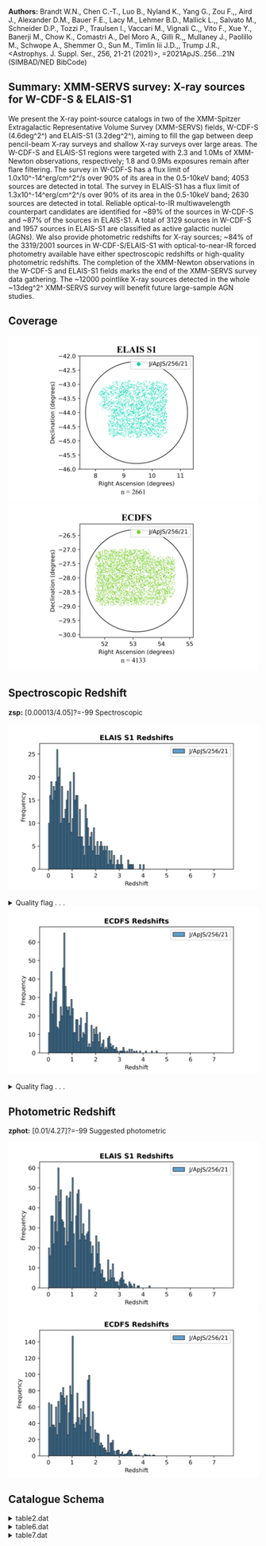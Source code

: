**Authors:** Brandt W.N., Chen C.-T., Luo B., Nyland K., Yang G., Zou F.,, Aird J., Alexander D.M., Bauer F.E., Lacy M., Lehmer B.D., Mallick L.,, Salvato M., Schneider D.P., Tozzi P., Traulsen I., Vaccari M., Vignali C.,, Vito F., Xue Y., Banerji M., Chow K., Comastri A., Del Moro A., Gilli R.,, Mullaney J., Paolillo M., Schwope A., Shemmer O., Sun M., Timlin Iii J.D.,, Trump J.R., <Astrophys. J. Suppl. Ser., 256, 21-21 (2021)>, =2021ApJS..256...21N (SIMBAD/NED BibCode)

## Summary: XMM-SERVS survey: X-ray sources for W-CDF-S & ELAIS-S1 

We present the X-ray point-source catalogs in two of the XMM-Spitzer Extragalactic Representative Volume Survey (XMM-SERVS) fields, W-CDF-S (4.6deg^2^) and ELAIS-S1 (3.2deg^2^), aiming to fill the gap between deep pencil-beam X-ray surveys and shallow X-ray surveys over large areas. The W-CDF-S and ELAIS-S1 regions were targeted with 2.3 and 1.0Ms of XMM-Newton observations, respectively; 1.8 and 0.9Ms exposures remain after flare filtering. The survey in W-CDF-S has a flux limit of 1.0x10^-14^erg/cm^2^/s over 90% of its area in the 0.5-10keV band; 4053 sources are detected in total. The survey in ELAIS-S1 has a flux limit of 1.3x10^-14^erg/cm^2^/s over 90% of its area in the 0.5-10keV band; 2630 sources are detected in total. Reliable optical-to-IR multiwavelength counterpart candidates are identified for ~89% of the sources in W-CDF-S and ~87% of the sources in ELAIS-S1. A total of 3129 sources in W-CDF-S and 1957 sources in ELAIS-S1 are classified as active galactic nuclei (AGNs). We also provide photometric redshifts for X-ray sources; ~84% of the 3319/2001 sources in W-CDF-S/ELAIS-S1 with optical-to-near-IR forced photometry available have either spectroscopic redshifts or high-quality photometric redshifts. The completion of the XMM-Newton observations in the W-CDF-S and ELAIS-S1 fields marks the end of the XMM-SERVS survey data gathering. The ~12000 pointlike X-ray sources detected in the whole ~13deg^2^ XMM-SERVS survey will benefit future large-sample AGN studies.
## Coverage
![image](https://raw.githubusercontent.com/joshgithubbin/Sherlock-DDF/refs/heads/main/Catalogue%20Plotting/Catalogues/J-ApJS-256-21/Subcatalogues/ELAIS%20S1/Plots/fieldcover.png)
![image](https://raw.githubusercontent.com/joshgithubbin/Sherlock-DDF/refs/heads/main/Catalogue%20Plotting/Catalogues/J-ApJS-256-21/Subcatalogues/ECDFS/Plots/fieldcover.png)
## Spectroscopic Redshift 
 
**zsp:** [0.00013/4.05]?=-99 Spectroscopic 
 

![image](https://raw.githubusercontent.com/joshgithubbin/Sherlock-DDF/refs/heads/main/Catalogue%20Plotting/Catalogues/J-ApJS-256-21/Subcatalogues/ELAIS%20S1/Plots/zspec.png)
<details>
<summary>Quality flag . . .</summary>

![image](https://raw.githubusercontent.com/joshgithubbin/Sherlock-DDF/refs/heads/main/Catalogue%20Plotting/Catalogues/J-ApJS-256-21/Subcatalogues/ELAIS%20S1/Plots/q_zspec.png)</details>
![image](https://raw.githubusercontent.com/joshgithubbin/Sherlock-DDF/refs/heads/main/Catalogue%20Plotting/Catalogues/J-ApJS-256-21/Subcatalogues/ECDFS/Plots/zspec.png)
<details>
<summary>Quality flag . . .</summary>

![image](https://raw.githubusercontent.com/joshgithubbin/Sherlock-DDF/refs/heads/main/Catalogue%20Plotting/Catalogues/J-ApJS-256-21/Subcatalogues/ECDFS/Plots/q_zspec.png)</details>
## Photometric Redshift 
 
**zphot:** [0.01/4.27]?=-99 Suggested photometric 
 

![image](https://raw.githubusercontent.com/joshgithubbin/Sherlock-DDF/refs/heads/main/Catalogue%20Plotting/Catalogues/J-ApJS-256-21/Subcatalogues/ELAIS%20S1/Plots/zphot.png)
![image](https://raw.githubusercontent.com/joshgithubbin/Sherlock-DDF/refs/heads/main/Catalogue%20Plotting/Catalogues/J-ApJS-256-21/Subcatalogues/ECDFS/Plots/zphot.png)
## Catalogue Schema

<details>
<summary>table2.dat</summary>

| Bytes   | Format       | Units   | Label   | Explanations                                       |
|:--------|:-------------|:--------|:--------|:---------------------------------------------------|
| 1- 8    | A8           | ---     | Field   | Target field ("ELAIS-S1"=31 occurrences or         |
| 80      | occurrences) | 10-     | 13      | I4    ---     Nrev    XMM-Newton revolution number |
| 15- 24  | I10          | ---     | ObsID   | XMM-Newton observation ID                          |
| 26- 44  | A19          | ---     | Date    | Observation starting date/time (UT), ISO8601       |
| 46- 54  | F9.6         | deg     | RAdeg   | [8.7/54.2] Right ascension, pointing               |
| 56- 65  | F10.6        | deg     | DEdeg   | [-45/-27] Declination, pointing center (J2000)     |
| 67- 70  | F4.1         | ks      | PN      | [0.0/41.6] Cleaned exposure time for PN (1)        |
| 72- 75  | F4.1         | ks      | MOS1    | [0.0/43.5] Cleaned exposure time for MOS1 (1)      |
| 77- 80  | F4.1         | ks      | MOS2    | [0.0/43.5] Cleaned exposure time for MOS2 (1)      |
| 82- 85  | F4.1         | ks      | Exp     | [7.0/44.9] Total EPIC exposure time                |

**Note**: Cleaned exposure time included in the "good time intervals"; GTIs.

</details>

<details>
<summary>table6.dat</summary>

| Bytes      | Format       | Units        | Label           | Explanations                                                                 |
|:-----------|:-------------|:-------------|:----------------|:-----------------------------------------------------------------------------|
| 1- 5       | A5           | ---          | Field           | [WCDFS] W-CDF-S field ("WCDFS")                                              |
| 6- 9       | I04          | ---          | WCDFS           | [0/4052] The source ID of each X-ray                                         |
| 11- 19     | F9.6         | deg          | RAdeg           | [51.6/54.5] Right ascension (J2000.0)                                        |
| 21- 30     | F10.6        | deg          | DEdeg           | [-29/-26] Declination (J2000.0)                                              |
| 32- 39     | F8.6         | arcsec       | eXPos           | [0.07/4.4] X-ray positional                                                  |
| 41- 48     | F8.6         | arcsec       | R68             | [0.1/6.7] The 68% positional-                                                |
| 50- 58     | F9.6         | arcsec       | R99             | [0.2/15.1] The 99.73%                                                        |
| 60- 67     | F8.6         | arcsec       | eEMPos          | [0.04/8] Positional uncertainty                                              |
| 69- 78     | F10.6        | deg          | RASBdeg         | [51.6/54.5]?=-99 Right ascension (J2000)                                     |
| 80- 89     | F10.6        | deg          | DESBdeg         | [-29/-26]?=-99 Declination (J2000.0) as                                      |
| 91- 100    | F10.6        | deg          | RAHBdeg         | [51.6/54.5]?=-99 Right ascension (J2000)                                     |
| 102- 111   | F10.6        | deg          | DEHBdeg         | [-29/-26]?=-99 Declination (J2000.0) as                                      |
| 113- 122   | F10.6        | deg          | RAFBdeg         | [51.6/54.5]?=-99 Right ascension (J2000)                                     |
| 124- 133   | F10.6        | deg          | DEFBdeg         | [-29/-26]?=-99 Declination (J2000.0) as                                      |
| 135- 148   | F14.6        | ---          | detSB           | [3.5/109715]?=-99 The emldetect                                              |
| 150- 162   | F13.6        | ---          | detHB           | [9.5/11681]?=-99 The emldetect                                               |
| 164- 177   | F14.6        | ---          | detFB           | [3.5/121389]?=-99 The emldetect                                              |
| 179- 188   | F10.3        | s            | ExpSB           | [2261/217999] Total (PN+MOS1+MOS2)                                           |
| 190- 199   | F10.3        | s            | ExpHB           | [1507/179250] Total (PN+MOS1+MOS2)                                           |
| 201- 210   | F10.3        | s            | ExpFB           | [1721/223271] Total (PN+MOS1+MOS2)                                           |
| 212- 220   | F9.3         | s            | PNExpSB         | [1617/55520]?=0 PN exposure time in the                                      |
| 222- 230   | F9.3         | s            | M1ExpSB         | [60/84807]?=0 MOS1 exposure time in the                                      |
| 232- 240   | F9.3         | s            | M2ExpSB         | [1472/86841]?=0 MOS2 exposure time in the                                    |
| 242- 250   | F9.3         | s            | PNExpHB         | [1056/52663]?=0 PN exposure time in the                                      |
| 252- 260   | F9.3         | s            | M1ExpHB         | [13/68738]?=0 MOS1 exposure time in the                                      |
| 262- 270   | F9.3         | s            | M2ExpHB         | [2166/77002]?=0 MOS2 exposure time in the                                    |
| 272- 280   | F9.3         | s            | PNExpFB         | [1144/57280]?=0 PN exposure time in the                                      |
| 282- 290   | F9.3         | s            | M1ExpFB         | [1457/85675]?=0 MOS1 exposure time in the                                    |
| 292- 300   | F9.3         | s            | M2ExpFB         | [3092/84105]?=0 MOS2 exposure time in the                                    |
| 302- 310   | F9.6         | ct/pix       | BkgSB           | [0.08/5.5]?=99 Total background-map                                          |
| 312- 320   | F9.6         | ct/pix       | BkgHB           | [0/4.7]?=99 Total background-map                                             |
| 322- 330   | F9.6         | ct/pix       | BkgFB           | [0/8.3]?=99 Total background-map value                                       |
| 332- 339   | F8.6         | ct/pix       | PNBkgSB         | [0/3.8] PN background-map value in the                                       |
| 341- 348   | F8.6         | ct/pix       | M1BkgSB         | [0/1.3] MOS1 background-map value in the                                     |
| 350- 357   | F8.6         | ct/pix       | M2BkgSB         | [0/1.1] MOS2 background-map value in th                                      |
| 359- 366   | F8.6         | ct/pix       | PNBkgHB         | [0/2.4] PN background-map value in the                                       |
| 368- 375   | F8.6         | ct/pix       | M1BkgHB         | [0/1.6] MOS1 background-map value in th                                      |
| 377- 384   | F8.6         | ct/pix       | M2BkgHB         | [0/1.4] MOS2 background-map value in the                                     |
| 386- 393   | F8.6         | ct/pix       | PNBkgFB         | [0/5.5] PN background-map value in the                                       |
| 395- 402   | F8.6         | ct/pix       | M1BkgFB         | [0/2.7] MOS1 background-map value in the                                     |
| 404- 411   | F8.6         | ct/pix       | M2BkgFB         | [0/2.4] MOS2 background-map value in th                                      |
| 413- 424   | F12.6        | ct           | CtsSB           | [6/26510] Total (PN+MOS1+MOS2) net                                           |
| 426- 436   | F11.6        | ct           | CtsHB           | [17/4126] Total (PN+MOS1+MOS2) net                                           |
| 438- 449   | F12.6        | ct           | CtsFB           | [7/30391] Total (PN+MOS1+MOS2) net                                           |
| 451- 462   | F12.6        | ct           | PNCtsSB         | [0/9997]?=-99 PN net counts in the soft                                      |
| 464- 475   | F12.6        | ct           | M1CtsSB         | [0/6585]?=-99 MOS1 net counts in the                                         |
| 477- 488   | F12.6        | ct           | M2CtsSB         | [0/9928]?=-99 MOS2 net counts in the                                         |
| 490- 501   | F12.6        | ct           | PNCtsHB         | [0/2392]?=-99 PN net counts in the hard                                      |
| 503- 514   | F12.6        | ct           | M1CtsHB         | [0/1065]?=-99 MOS1 net counts in the                                         |
| 516- 527   | F12.6        | ct           | M2CtsHB         | [0/1991]?=-99 MOS2 net counts in the                                         |
| 529- 541   | F13.6        | ct           | PNCtsFB         | [0/10824]?=-99 PN net counts in the                                          |
| 543- 554   | F12.6        | ct           | M1CtsFB         | [0/7649]?=-99 MOS1 net counts in the                                         |
| 556- 568   | F13.6        | ct           | M2CtsFB         | [0/11919]?=-99 MOS2 net counts in the                                        |
| 570- 581   | F12.6        | ct           | e_CtsSB         | [3.8/7978]?=-99 Uncertainty on CtsSB                                         |
| 583- 594   | F12.6        | ct           | e_CtsHB         | [5.3/6678]?=-99 Uncertainty on CtsHB                                         |
| 596- 608   | F13.6        | ct           | e_CtsFB         | [5/16029]?=-99 Uncertainty on CtsFB                                          |
| 610- 621   | F12.6        | ct           | e_PNCtsSB       | [0/5543]?=-99 Uncertainty on PNCtsSB                                         |
| 623- 632   | F10.6        | ct           | e_M1CtsSB       | [0/85]?=-99 Uncertainty of M1CtsSB                                           |
| 634- 645   | F12.6        | ct           | e_M2CtsSB       | [0/7978]?=-99 Uncertainty of M2CtsSB                                         |
| 647- 658   | F12.6        | ct           | e_PNCtsHB       | [0/6678]?=-99 Uncertainty on PNCtsHB                                         |
| 660- 671   | F12.6        | ct           | e_M1CtsHB       | [0/2925]?=-99 Uncertainty on M1CtsHB                                         |
| 673- 682   | F10.6        | ct           | e_M2CtsHB       | [0/49]?=-99 Uncertainty of M2CtsHB                                           |
| 684- 696   | F13.6        | ct           | e_PNCtsFB       | [0/16029]?=-99 Uncertainty on PNCtsFB                                        |
| 698- 709   | F12.6        | ct           | e_M1CtsFB       | [0/4963]?=-99 Uncertainty of M1CtsFB                                         |
| 711- 723   | F13.6        | ct           | e_M2CtsFB       | [0/15920]?=-99 Uncertainty of M2CtsFB                                        |
| 725- 734   | F10.8        | ct/s         | CRtSB           | [0.0003/1.16] Total (PN+MOS1+MOS2) net                                       |
| 736- 745   | F10.8        | ct/s         | CRtHB           | [0.0009/0.15] Total (PN+MOS1+MOS2) net                                       |
| 747- 756   | F10.8        | ct/s         | CRtFB           | [0.0003/1.31] Total (PN+MOS1+MOS2) net                                       |
| 758- 766   | E9.4         | ct/s         | PNCRtSB         | [0/0.8]?=99 PN net count rates in the                                        |
| 768- 776   | E9.4         | ct/s         | M1CRtSB         | [0/0.21]?=99 MOS1 net count rates in the                                     |
| 778- 786   | E9.4         | ct/s         | M2CRtSB         | [0/0.24]?=99 MOS2 net count rates in the                                     |
| 788- 798   | F11.8        | ct/s         | PNCRtHB         | [0/0.08]?=99 PN net count rates in the                                       |
| 800- 808   | E9.4         | ct/s         | M1CRtHB         | [0/0.04]?=99 MOS1 net count rates in the                                     |
| 810- 818   | E9.4         | ct/s         | M2CRtHB         | [0/0.05]?=99 MOS2 net count rates in the                                     |
| 820- 826   | E7.2         | ct/s         | PNCRtFB         | [0/0.8]?=99 PN net count rates in the                                        |
| 828- 836   | E9.4         | ct/s         | M1CRtFB         | [0/0.25]?=99 MOS1 net count rates in the                                     |
| 838- 846   | E9.4         | ct/s         | M2CRtFB         | [0/0.3]?=99 MOS2 net count rates in the                                      |
| 848- 858   | F11.8        | ct/s         | e_CRtSB         | [0.0002/0.5]?=99 Uncertainty on CRtSB                                        |
| 860- 870   | F11.8        | ct/s         | e_CRtHB         | [0.0002/0.32]?=99 Uncertainty on CRtHB                                       |
| 872- 882   | F11.8        | ct/s         | e_CRtFB         | [0.0003/0.94]?=99 Uncertainty on CRtFB                                       |
| 884- 894   | F11.8        | ct/s         | e_PNCRtSB       | [0/0.33]?=99 Uncertainty of PNCRtSB                                          |
| 896- 904   | E9.4         | ct/s         | e_M1CRtSB       | [0/0.005]?=99 Uncertainty on M1CRtSB                                         |
| 906- 914   | E9.4         | ct/s         | e_M2CRtSB       | [0/0.5]?=99 Uncertainty on M2CRtSB                                           |
| 916- 926   | F11.8        | ct/s         | e_PNCRtHB       | [0/0.32]?=99 Uncertainty on PNCRtHB                                          |
| 928- 936   | E9.4         | ct/s         | e_M1CRtHB       | [0/0.2]?=99 Uncertainty on M1CRtHB                                           |
| 938- 948   | F11.8        | ct/s         | e_M2CRtHB       | [0/0.0021]?=99 Uncertainty on M2CRtHB                                        |
| 950- 960   | F11.8        | ct/s         | e_PNCRtFB       | [0/0.94]?=99 Uncertainty on PNCRtFB                                          |
| 962- 972   | F11.8        | ct/s         | e_M1CRtFB       | [0/0.2]?=99 Uncertainty on M1CRtFB                                           |
| 974- 984   | F11.8        | ct/s         | e_M2CRtFB       | [0/0.7]?=99 Uncertainty on M2CRtFB                                           |
| 986- 991   | F6.3         | ---          | BR              | [0.019/33.5] Total hard-to-soft band                                         |
| 993- 998   | F6.3         | ---          | e_BR            | [0.003/39]?=99 Uncertainty on BR (BR_ERR)                                    |
| 1000- 1005 | F6.3         | ---          | PNBR            | [0.014/6]?=99 PN hard-to-soft band ratio                                     |
| 1007- 1012 | F6.3         | ---          | e_PNBR          | [0.004/30]?=99 Uncertainty on PNBR                                           |
| 1014- 1019 | F6.3         | ---          | M1BR            | [0.009/23]?=99 MOS1 hard-to-soft band                                        |
| 1021- 1027 | F7.3         | ---          | e_M1BR          | [0.006/169]?=99 Uncertainty on M1BR                                          |
| 1029- 1034 | F6.3         | ---          | M2BR            | [0.03/9]?=99 MOS2 hard-to-soft band ratio                                    |
| 1036- 1041 | F6.3         | ---          | e_M2BR          | [0.006/6]?=99 Uncertainty on M2BR                                            |
| 1043- 1048 | F6.3         | ---          | HR              | [-0.97/0.95] Hardness ratio                                                  |
| 1050- 1056 | F7.3         | ---          | e_HR            | [-2/14.1]?=-99 Uncertainty on HR (HR_ERR)                                    |
| 1058- 1061 | F4.1         | ---          | Gamma           | [-1/2.9] The effective power-law                                             |
| 1063- 1073 | F11.8        | fW/m2        | F0.5-2keV       | [0.0004/0.81]?=99 Apparent flux in                                           |
| 1075- 1085 | F11.8        | fW/m2        | e_F0.5-2keV     | [0.0001/0.011]?=99 Uncertainty on                                            |
| 1087- 1097 | F11.8        | fW/m2        | F2-10keV        | [0.004/1.1]?=99 Apparent flux in                                             |
| 1099- 1109 | F11.8        | fW/m2        | e_F2-10keV      | [0.001/0.08]?=99 Uncertainty on F2-10keV                                     |
| 1111- 1121 | F11.8        | fW/m2        | F0.5-10keV      | [0.001/1.7]?=99 Apparent flux in                                             |
| 1123- 1133 | F11.8        | fW/m2        | e_F0.5-10keV    | [0.0005/0.07]?=99 Uncertainty on                                             |
| 1135- 1140 | F6.2         | [10-7W]      | LX              | [35.27/45.55]? Log rest-frame apparent                                       |
| 1142- 1144 | I3           | ---          | CCat            | [1/3]?=-99 The catalog origin of the                                         |
| 1146- 1167 | A22          | ---          | CID             | Source ID in the matched Chandra                                             |
| 1169- 1178 | F10.6        | deg          | RACdeg          | [52.2/54.4]?=-99 Right ascension (J2000)                                     |
| 1180- 1189 | F10.6        | deg          | DECdeg          | [-28.2/-27]?=-99 Declination (J2000) of                                      |
| 1191- 1200 | F10.6        | ---          | Pany            | [0.1/1]?=-99 The posterior probability of                                    |
| 1202- 1211 | F10.6        | ---          | Pi              | [0.2/1]?=-99 The relative probability of                                     |
| 1          | counterpart  | to           | be              | the correct match                                                            |
| 1213       | I1           | ---          | F2              | [0/1] Warning flag for sources where a                                       |
| 1215- 1224 | F10.6        | deg          | RAIRdeg         | [51.6/54.5]?=-99 Right ascension (J2000)                                     |
| 1226- 1235 | F10.6        | deg          | DEIRdeg         | [-29/-26]?=-99 Declination (J2000.0) of                                      |
| 1237- 1246 | F10.6        | deg          | RAVdeg          | [51.6/54.5]?=-99 Right ascension (J2000)                                     |
| 1248- 1257 | F10.6        | deg          | DEVdeg          | [-29/-26]?=-99 Declination (J2000.0) of                                      |
| 1259- 1268 | F10.6        | deg          | RAHdeg          | [51.7/54.5]?=-99 Right ascension (J2000)                                     |
| 1270- 1279 | F10.6        | deg          | DEHdeg          | [-29/-26]?=-99 Declination (J2000.0) of                                      |
| 1281- 1290 | F10.6        | deg          | RADdeg          | [51.6/54.5]?=-99 Right ascension (J2000)                                     |
| 1292- 1301 | F10.6        | deg          | DEDdeg          | [-29/-27]?=-99 Declination (J2000.0) of                                      |
| 1303- 1313 | F11.6        | arcsec       | SepIRAC         | [0.02/9.8]?=-99 Separation of the X-ray                                      |
| 1315- 1325 | F11.6        | arcsec       | SepVIDEO        | [0.01/9.9]?=-99 Separation of the X-ray                                      |
| 1327- 1336 | F10.6        | arcsec       | SepHSC          | [0.01/9.8]?=-99 Separation of the X-ray                                      |
| 1338- 1347 | F10.6        | arcsec       | SepDES          | [0.1/9.6]?=-99 Separation of the X-ray                                       |
| 1349- 1357 | F9.6         | mag          | 3.6magAp        | [12.68/23]?=99 1.9 arcsec aperture                                           |
| 6          | micron       | band         | reported        | in the DeepDrill catalog                                                     |
| 1359- 1367 | F9.6         | mag          | e_3.6magAp      | [0.03/0.3]?=99 The uncertainty on                                            |
| 1369- 1377 | F9.6         | mag          | 4.5magAp        | [12.9/22.8]?=99 1.9 arcsec aperture                                          |
| 5          | micron       | band         | reported        | in the DeepDrill catalog                                                     |
| 1379- 1387 | F9.6         | mag          | e_4.5magAp      | [0.03/0.3]?=99 The uncertainty on                                            |
| 1389- 1397 | F9.6         | mag          | Zapc3           | [12.34/27.5]?=99 VIDEO 2" aperture                                           |
| 1399- 1405 | E7.2         | mag          | e_Zapc3         | [4e-6/1.8]?=99 Uncertainty on Zapc3                                          |
| 1407- 1415 | F9.6         | mag          | Yapc3           | [11.5/26.3]?=99 VIDEO 2 arcsec aperture                                      |
| 1417- 1423 | E7.2         | mag          | e_Yapc3         | [3e-6/1.2]?=99 Uncertainty on Yapc3                                          |
| 1425- 1433 | F9.6         | mag          | Japc3           | [12.19/26.1]?=99 VIDEO 2 arcsec aperture                                     |
| 1435- 1441 | E7.2         | mag          | e_Japc3         | [5e-6/0.5]?=99 Uncertainty on Japc3                                          |
| 1443- 1451 | F9.6         | mag          | Hapc3           | [12.22/27.3]?=99 VIDEO 2 arcsec aperture                                     |
| 1453- 1459 | E7.2         | mag          | e_Hapc3         | [5e-6/2.2]?=99 Uncertainty on Hapc3                                          |
| 1461- 1469 | F9.6         | mag          | Ksapc3          | [12.24/24]?=99 VIDEO 2 arcsec aperture                                       |
| 1471- 1477 | E7.2         | mag          | e_Ksapc3        | [6e-6/0.3]?=99 Uncertainty on Ksapc3                                         |
| 1479- 1487 | F9.6         | mag          | gmag            | [16.65/29.2]?=99 HSC CModel photometry in                                    |
| 1489- 1497 | F9.6         | mag          | e_gmag          | [0.0001/2.9]?=99 Uncertainty on gmag                                         |
| 1499- 1507 | F9.6         | mag          | rmag            | [16.42/29]?=99 HSC CModel photometry in                                      |
| 1509- 1517 | F9.6         | mag          | e_rmag          | [0.0002/7.2]?=99 Uncertainty on rmag                                         |
| 1519- 1527 | F9.6         | mag          | imag            | [15.54/26.9]?=99 HSC CModel photometry in                                    |
| 1529- 1537 | F9.6         | mag          | e_imag          | [0.0001/0.5]?=99 Uncertainty of HSC                                          |
| 1539- 1547 | F9.6         | mag          | zmag            | [15.37/26.8]?=99 HSC CModel photometry in                                    |
| 1549- 1557 | F9.6         | mag          | e_zmag          | [0.0001/1.7]?=99 Uncertainty on zmag                                         |
| 1559- 1567 | F9.6         | mag          | gmagDES         | [12/27.9]?=99 DES Kron photometry in the                                     |
| 1569- 1575 | E7.2         | mag          | e_gmagDES       | [6.5e-5/1.8]?=99 Uncertainty on gmagDES                                      |
| 1577- 1585 | F9.6         | mag          | rmagDES         | [11.99/26.9]?=99 DES Kron photometry in                                      |
| 1587- 1593 | E7.2         | mag          | e_rmagDES       | [5.9e-5/1.3]?=99 Uncertainty on rmagDES                                      |
| 1595- 1603 | F9.6         | mag          | imagDES         | [11.95/25.8]?=99 DES Kron photometry in                                      |
| 1605- 1611 | E7.2         | mag          | e_imagDES       | [9.3e-5/1]?=99 Uncertainty on imagDES                                        |
| 1613- 1621 | F9.6         | mag          | zmagDES         | [11.45/25.9]?=99 DES Kron photometry in                                      |
| 1623- 1631 | F9.6         | mag          | e_zmagDES       | [0.0001/1.2]?=99 Uncertainty on zmagDES                                      |
| 1633- 1641 | F9.6         | mag          | YmagDES         | [10.15/25]?=99 DES Kron photometry in                                        |
| 1643- 1651 | F9.6         | mag          | e_YmagDES       | [0.0001/5.7]?=99 Uncertainty on YmagDES                                      |
| 1653- 1658 | I6           | ---          | Tractor         | [10/804323]?=-99 The object ID of the                                        |
| 1660- 1669 | F10.6        | mag          | 3.6mag          | [11.6/25.4]?=-99 Forced photometry in                                        |
| 6          | micron       | band         | (IRAC_1_FP_MAG) | 1671- 1680 F10.6  mag     e_3.6mag     [0.09/0.8]?=-99 Uncertainty on 3.6mag |
| 1682- 1691 | F10.6        | mag          | 4.5mag          | [11.6/25.3]?=-99 Forced photometry in                                        |
| 5          | micron       | band         | (IRAC_2_FP_MAG) | 1693- 1702 F10.6  mag     e_4.5mag     [0.09/1.2]?=-99 Uncertainty on 4.5mag |
| 1704- 1713 | F10.6        | mag          | Zpmag           | [10.5/28.5]?=-99 Forced photometry in                                        |
| 1715- 1724 | F10.6        | mag          | e_Zpmag         | [0.09/7.3]?=-99 Uncertainty on Zpmag                                         |
| 1726- 1735 | F10.6        | mag          | Ypmag           | [10/26]?=-99 Forced photometry in VIDEO                                      |
| 1737- 1746 | F10.6        | mag          | e_Ypmag         | [0.09/0.8]?=-99 Uncertainty on Ypmag                                         |
| 1748- 1757 | F10.6        | mag          | Jpmag           | [10.7/28.5]?=-99 Forced photometry in                                        |
| 1759- 1768 | F10.6        | mag          | e_Jpmag         | [0.09/3.6]?=-99 Uncertainty on Jpmag                                         |
| 1770- 1779 | F10.6        | mag          | Hpmag           | [10.9/25]?=-99 Forced photometry in VIDEO                                    |
| 1781- 1790 | F10.6        | mag          | e_Hpmag         | [0.09/0.5]?=-99 Uncertainty on Hpmag                                         |
| 1792- 1801 | F10.6        | mag          | Kspmag          | [10.8/27.8]?=-99 Forced photometry in                                        |
| 1803- 1812 | F10.6        | mag          | e_Kspmag        | [0.09/2.8]?=-99 Uncertainty on Kspmag                                        |
| 1814- 1823 | F10.6        | mag          | gmagFP          | [15.2/30.2]?=-99 Forced photometry in HSC                                    |
| 1825- 1834 | F10.6        | mag          | e_gmagFP        | [0.09/19.4]?=-99 Uncertainty on gmagFP                                       |
| 1836- 1845 | F10.6        | mag          | rmagFP          | [14.4/30]?=-99 Forced photometry in HSC r                                    |
| 1847- 1856 | F10.6        | mag          | e_rmagFP        | [0.09/38]?=-99 Uncertainty on rmagFP                                         |
| 1858- 1867 | F10.6        | mag          | imagFP          | [15.4/27.3]?=-99 Forced photometry in HSC                                    |
| 1869- 1878 | F10.6        | mag          | e_imagFP        | [0.09/2.1]?=-99 Uncertainty on imagFP                                        |
| 1880- 1889 | F10.6        | mag          | zmagFP          | [13.7/26.5]?=-99 Forced photometry in HSC                                    |
| 1891- 1900 | F10.6        | mag          | e_zmagFP        | [0.09/2.6]?=-99 Uncertainty on zmagFP                                        |
| 1902- 1911 | F10.6        | mag          | umagV           | [9.9/34.6]?=-99 Forced photometry in                                         |
| 1913- 1924 | F12.6        | mag          | e_umagV         | [0.09/1705]?=-99 Uncertainty on umagV                                        |
| 1926- 1935 | F10.6        | mag          | gmagV           | [11/31]?=-99 Forced photometry in VOICE                                      |
| 1937- 1946 | F10.6        | mag          | e_gmagV         | [0.09/64.1]?=-99 Uncertainty on gmagV                                        |
| 1948- 1957 | F10.6        | mag          | rmagV           | [10.9/30.3]?=-99 Forced photometry in                                        |
| 1959- 1968 | F10.6        | mag          | e_rmagV         | [0.09/41]?=-99 Uncertainty on rmagV                                          |
| 1970- 1979 | F10.6        | mag          | imagV           | [10.6/30]?=-99 Forced photometry in VOICE                                    |
| 1981- 1990 | F10.6        | mag          | e_imagV         | [0.09/69.6]?=-99 Uncertainty on imagV                                        |
| 1992- 2001 | F10.6        | ---          | zsp             | [0.00015/4.6]?=-99 Spectroscopic redshift                                    |
| 2003- 2005 | I3           | ---          | zCl             | [-1/1]?=-99 Spectroscopic classification                                     |
| 2007- 2009 | I3           | ---          | q_zsp           | [2/6]?=-99 Spectroscopic quality flag                                        |
| 2011- 2021 | F11.6        | deg          | RAzsdeg         | [51.6/54.5]?=-99 Right ascension (J2000)                                     |
| 2023- 2033 | F11.6        | deg          | DEzsdeg         | [-29/-27]?=-99 Declination (J2000.0) of                                      |
| 2035- 2041 | A7           | ---          | r_zsp           | The spectroscopic catalog that                                               |
| 2043- 2047 | F5.1         | ---          | Fsed            | [0/1]?=-99 Flag for BL AGN candidates                                        |
| 2049- 2058 | F10.6        | deg          | RAspdeg         | [51.6/54.5]? Right ascension (J2000.0)                                       |
| 2060- 2070 | F11.6        | deg          | DEzpdeg         | [-29/-26]? Declination (J2000.0) of the                                      |
| 2072- 2079 | F8.4         | ---          | zphot           | [0.01/4.5]?=-99 Suggested photometric                                        |
| 2081- 2087 | F7.3         | ---          | zpEazy          | [0.01/6]?=-99 Photometric redshift                                           |
| 2089- 2096 | F8.3         | ---          | E_zpEazy        | [-0.9/3.8]? Upper uncertainty of                                             |
| 2098- 2105 | F8.3         | ---          | e_zpEazy        | [-0.05/4]? Lower uncertainty of                                              |
| 2107- 2126 | F20.6        | ---          | q_zpEazy        | [-99/398127000000]? Quality of                                               |
| 2128- 2135 | F8.4         | ---          | zpLP            | [0.02/6]?=-99 Photometric redshift                                           |
| 2137- 2144 | F8.4         | ---          | E_zpLP          | [0/5.4]?=-99 Upper uncertainty of                                            |
| 2146- 2153 | F8.4         | ---          | e_zpLP          | [0/3.3]?=-99 Lower uncertainty of                                            |
| 2155       | I1           | ---          | Fagn            | [0/1] Flag for AGNs identified (1=AGN;                                       |
| 3129       | occurrences) | (AGN_FLAG)   | 2157-           | 2159 I3     ---       Fstar      [0/1]?=-99 Flag for stars identified        |
| 169        | occurrences) | (STAR_FLAG)  | Note            | (1): Catalog origin of the nearest Chandra source as follows:                |
| 1          | =            | the          | CDF-S           | catalog (Luo+ 2017, J/ApJS/228/2J)                                           |
| 2          | =            | the          | E-CDF-S         | catalog (Xue+ 2016, J/ApJS/224/15)                                           |
| 3          | =            | the          | CSC             | 2.0 catalog (Evans+ 2010ApJS..189...37E ; Cat. IX/57)                        |
| 1          | =            | BL           | AGNs            | (280 occurrences)                                                            |
| 0          | =            | galaxies     | or              | non-BL AGNs (491 occurrences)                                                |
| 1          | =            | stars        | (1              | occurrence)                                                                  |
| 273        | (406         | occurrences) | PRIMUS          | = The PRIsm MUlti-object Survey (Coil+ 2011ApJ...741....8C ;                 |
| 252        | occurrences) | ATLAS        | =               | The Australia Telescope Large Area Survey                                    |
| 2015       | ;            | 97           | occurrences)    | S+10   = Silverman+ 2010, J/ApJS/191/124 (70 occurrences)                    |
| 2116       | ;            | 61           | occurrences)    | 2dfGRS = The 2dF Galaxy Redshift Survey (Cat. VII/250 ; 5 occurrences)       |
| 259        | ;            | 4            | occurrences)    | HELP   = HELP database (Shirley+ 2019MNRAS.490..634S ; 3 occurrences)        |
| 0          | =            | sources      | that            | are classified as BL AGN candidates by two different                         |
| 424        | occurrences) | 0.5          | =               | sources identified as BL AGN candidates using one method but not the         |
| 625        | occurrences) | 0.0          | =               | sources identified as non-BL AGNs by both methods (1539 occurrences)         |

**Note**: Catalog origin of the nearest Chandra source as follows:
  1 = the CDF-S catalog (Luo+ 2017, J/ApJS/228/2J)
  2 = the E-CDF-S catalog (Xue+ 2016, J/ApJS/224/15)
  3 = the CSC 2.0 catalog (Evans+ 2010ApJS..189...37E ; Cat. IX/57)
Note (2): Spectroscopic classification of the source as follows:
   1 = BL AGNs (280 occurrences)
   0 = galaxies or non-BL AGNs (491 occurrences)
  -1 = stars (1 occurrence)
Note (3): Spectroscopic catalog as follows:
 OzDES  = see DR1: Childress+, 2017, J/MNRAS/472/273 (406 occurrences)
 PRIMUS = The PRIsm MUlti-object Survey (Coil+ 2011ApJ...741....8C ;
           252 occurrences)
 ATLAS  = The Australia Telescope Large Area Survey
           (Franzen+ 2015 ; 97 occurrences)
 S+10   = Silverman+ 2010, J/ApJS/191/124 (70 occurrences)
 ACES   = The Arizona CDFS Environment Survey (Cooper+, 2012, J/MNRAS/425/2116 ;
           61 occurrences)
 2dfGRS = The 2dF Galaxy Redshift Survey (Cat. VII/250 ; 5 occurrences)
 6df    = The 6dF galaxy survey (Cat. VII/259 ; 4 occurrences)
 HELP   = HELP database (Shirley+ 2019MNRAS.490..634S ; 3 occurrences)
Note (4): Flag for broad-line (BL) AGN candidates as follows:
 1.0 = sources that are classified as BL AGN candidates by two different
        methods (424 occurrences)
 0.5 = sources identified as BL AGN candidates using one method but not the
        other (625 occurrences)
 0.0 = sources identified as non-BL AGNs by both methods (1539 occurrences)

</details>

<details>
<summary>table7.dat</summary>

| Bytes      | Format       | Units        | Label           | Explanations                                                                   |
|:-----------|:-------------|:-------------|:----------------|:-------------------------------------------------------------------------------|
| 1- 2       | A2           | ---          | Field           | [ES] ELAIS-S1 field ("ES")                                                     |
| 3- 6       | I04          | ---          | ES              | [0/2629] The source ID of each X-ray                                           |
| 1          | field        | (XID)        | 8-              | 16 F9.6   deg       RAdeg       [8/10.6] Right ascension (J2000.0)             |
| 18- 27     | F10.6        | deg          | DEdeg           | [-44.9/-42.8] Declination (J2000.0)                                            |
| 29- 36     | F8.6         | arcsec       | eXPos           | [0.04/4.4] X-ray positional                                                    |
| 38- 45     | F8.6         | arcsec       | R68             | [0.07/6.7] The 68% positional-                                                 |
| 47- 55     | F9.6         | arcsec       | R99             | [0.16/15] The 99.73%                                                           |
| 57- 65     | F9.6         | arcsec       | eEMPos          | [0.05/13.18] Positional uncertainty                                            |
| 67- 76     | F10.6        | deg          | RASBdeg         | [8/10.6]?=-99 Right ascension (J2000.0)                                        |
| 78- 87     | F10.6        | deg          | DESBdeg         | [-45/-42.8]?=-99 Declination (J2000.0)                                         |
| 89- 98     | F10.6        | deg          | RAHBdeg         | [8.1/10.6]?=-99 Right ascension                                                |
| 100- 109   | F10.6        | deg          | DEHBdeg         | [-45/-42.9]?=-99 Declination (J2000.0)                                         |
| 111- 120   | F10.6        | deg          | RAFBdeg         | [8/10.6]?=-99 Right ascension (J2000.0)                                        |
| 122- 131   | F10.6        | deg          | DEFBdeg         | [-45/-42.8]?=-99 Declination (J2000.0)                                         |
| 133- 146   | F14.6        | ---          | detSB           | [4/108359]?=-99 The emldetect                                                  |
| 148- 159   | F12.6        | ---          | detHB           | [8/5354]?=-99 The emldetect                                                    |
| 161- 174   | F14.6        | ---          | detFB           | [4/113691]?=-99 The emldetect                                                  |
| 176- 185   | F10.3        | s            | ExpSB           | [2357/197488] Total (PN+MOS1+MOS2)                                             |
| 187- 196   | F10.3        | s            | ExpHB           | [2807/186467] Total (PN+MOS1+MOS2)                                             |
| 198- 207   | F10.3        | s            | ExpFB           | [2259/197427] Total (PN+MOS1+MOS2)                                             |
| 209- 217   | F9.3         | s            | PNExpSB         | [1972/65089]?=0 PN exposure time in the                                        |
| 219- 227   | F9.3         | s            | M1ExpSB         | [2788/68139]?=0 MOS1 exposure time in                                          |
| 229- 237   | F9.3         | s            | M2ExpSB         | [2540/70852]?=0 MOS2 exposure time in                                          |
| 239- 247   | F9.3         | s            | PNExpHB         | [1280/57452]?=0 PN exposure time in the                                        |
| 249- 257   | F9.3         | s            | M1ExpHB         | [395/67355]?=0 MOS1 exposure time in the                                       |
| 259- 267   | F9.3         | s            | M2ExpHB         | [155/67353]?=0 MOS2 exposure time in the                                       |
| 269- 277   | F9.3         | s            | PNExpFB         | [1677/65029]?=0 PN exposure time in                                            |
| 279- 287   | F9.3         | s            | M1ExpFB         | [478/68177]?=0 MOS1 exposure time in the                                       |
| 289- 297   | F9.3         | s            | M2ExpFB         | [2539/70018]?=0 MOS2 exposure time in                                          |
| 299- 307   | F9.6         | ct/pix       | BkgSB           | [0.06/4.3]?=99 Total background-map                                            |
| 309- 317   | F9.6         | ct/pix       | BkgHB           | [0.17/4.1]?=99 Total background-map                                            |
| 319- 327   | F9.6         | ct/pix       | BkgFB           | [0.06/7.1]?=99 Total background-map                                            |
| 329- 336   | F8.6         | ct/pix       | PNBkgSB         | [0.0002/3.1] PN background-map value                                           |
| 338- 344   | E7.2         | ct/pix       | M1BkgSB         | [9.4e-05/1.1] MOS1 background-map value                                        |
| 346- 353   | F8.6         | ct/pix       | M2BkgSB         | [0.0002/1.2] MOS2 background-map value                                         |
| 355- 361   | E7.2         | ct/pix       | PNBkgHB         | [6.3e-05/2.2] PN background-map value                                          |
| 363- 369   | E7.2         | ct/pix       | M1BkgHB         | [6.3e-05/0.9] MOS1 background-map value                                        |
| 371- 377   | E7.2         | ct/pix       | M2BkgHB         | [9.4e-05/1.1] MOS2 background-map value                                        |
| 379- 386   | F8.6         | ct/pix       | PNBkgFB         | [0.0002/3.8] PN background-map value                                           |
| 388- 394   | E7.2         | ct/pix       | M1BkgFB         | [9.4e-05/2] MOS1 background-map value                                          |
| 396- 403   | F8.6         | ct/pix       | M2BkgFB         | [0.0002/2.2] MOS2 background-map value                                         |
| 405- 416   | F12.6        | ct           | CtsSB           | [8/29041] Total (PN+MOS1+MOS2) net                                             |
| 418- 428   | F11.6        | ct           | CtsHB           | [16/2258] Total (PN+MOS1+MOS2) net                                             |
| 430- 441   | F12.6        | ct           | CtsFB           | [7/31299] Total (PN+MOS1+MOS2) net                                             |
| 443- 455   | F13.6        | ct           | PNCtsSB         | [0/17844]?=-99 PN net counts in the                                            |
| 457- 468   | F12.6        | ct           | M1CtsSB         | [0/5802]?=-99 MOS1 net counts in the                                           |
| 470- 481   | F12.6        | ct           | M2CtsSB         | [0/5396]?=-99 MOS2 net counts in the                                           |
| 483- 493   | F11.6        | ct           | PNCtsHB         | [0/888]?=-99 PN net counts in the hard                                         |
| 495- 505   | F11.6        | ct           | M1CtsHB         | [0/695]?=-99 MOS1 net counts in the                                            |
| 507- 517   | F11.6        | ct           | M2CtsHB         | [0/675]?=-99 MOS2 net counts in the                                            |
| 519- 531   | F13.6        | ct           | PNCtsFB         | [0/18732]?=-99 PN net counts in the                                            |
| 533- 544   | F12.6        | ct           | M1CtsFB         | [0/6497]?=-99 MOS1 net counts in the                                           |
| 546- 557   | F12.6        | ct           | M2CtsFB         | [0/6071]?=-99 MOS2 net counts in the                                           |
| 559- 570   | F12.6        | ct           | e_CtsSB         | [3.9/8661]?=-99 Uncertainty on CtsSB                                           |
| 572- 584   | F13.6        | ct           | e_CtsHB         | [5.9/10472]?=-99 Uncertainty on CtsHB                                          |
| 586- 598   | F13.6        | ct           | e_CtsFB         | [6.5/15847]?=-99 Uncertainty on CtsFB                                          |
| 600- 611   | F12.6        | ct           | e_PNCtsSB       | [0/8661]?=-99 Uncertainty on PNCtsSB                                           |
| 613- 624   | F12.6        | ct           | e_M1CtsSB       | [0/8141]?=-99 Uncertainty on M1CtsSB                                           |
| 626- 635   | F10.6        | ct           | e_M2CtsSB       | [0/77]?=-99 Uncertainty on M2CtsSB                                             |
| 637- 649   | F13.6        | ct           | e_PNCtsHB       | [0/10472]?=-99 Uncertainty on PNCtsHB                                          |
| 651- 660   | F10.6        | ct           | e_M1CtsHB       | [0/30]?=-99 Uncertainty on M1CtsHB                                             |
| 662- 671   | F10.6        | ct           | e_M2CtsHB       | [0/30]?=-99 Uncertainty on M2CtsHB                                             |
| 673- 685   | F13.6        | ct           | e_PNCtsFB       | [0/13811]?=-99 Uncertainty on PNCtsFB                                          |
| 687- 696   | F10.6        | ct           | e_M1CtsFB       | [0/85]?=-99 Uncertainty on M1CtsFB                                             |
| 698- 710   | F13.6        | ct           | e_M2CtsFB       | [0/15847]?=-99 Uncertainty on M2Cts                                            |
| 712- 721   | F10.8        | ct/s         | CRtSB           | [0.0003/1.11] Total (PN+MOS1+MOS2) net                                         |
| 723- 732   | F10.8        | ct/s         | CRtHB           | [0.0005/0.1] Total (PN+MOS1+MOS2) net                                          |
| 734- 743   | F10.8        | ct/s         | CRtFB           | [0.0003/1.21] Total (PN+MOS1+MOS2) net                                         |
| 745- 753   | E9.4         | ct/s         | PNCRtSB         | [0/0.8]?=99 PN net count rates in the                                          |
| 755- 763   | E9.4         | ct/s         | M1CRtSB         | [0/0.2]?=99 MOS1 net count rates in the                                        |
| 765- 773   | E9.4         | ct/s         | M2CRtSB         | [0/0.2]?=99 MOS2 net count rates in the                                        |
| 775- 783   | E9.4         | ct/s         | PNCRtHB         | [0/0.05]?=99 PN net count rates in the                                         |
| 785- 793   | E9.4         | ct/s         | M1CRtHB         | [0/0.03]?=99 MOS1 net count rates in                                           |
| 795- 803   | E9.4         | ct/s         | M2CRtHB         | [0/0.03]?=99 MOS2 net count rates in                                           |
| 805- 813   | E9.4         | ct/s         | PNCRtFB         | [0/0.8]?=99 PN net count rates in the                                          |
| 815- 823   | E9.4         | ct/s         | M1CRtFB         | [0/0.3]?=99 MOS1 net count rates in the                                        |
| 825- 833   | E9.4         | ct/s         | M2CRtFB         | [0/0.2]?=99 MOS2 net count rates in the                                        |
| 835- 845   | F11.8        | ct/s         | e_CRtSB         | [0.0002/1.6]?=99  Uncertainty in CRtSB                                         |
| 847- 857   | F11.8        | ct/s         | e_CRtHB         | [0.0002/1]?=99  Uncertainty in CRtHB                                           |
| 859- 869   | F11.8        | ct/s         | e_CRtFB         | [0.0003/1.7]?=99  Uncertainty in CRtFB                                         |
| 871- 881   | F11.8        | ct/s         | e_PNCRtSB       | [0/0.4]?=99  Uncertainty in PNCRtSB                                            |
| 883- 891   | E9.4         | ct/s         | e_M1CRtSB       | [0/1.6]?=99 Uncertainty in M1CRtSB                                             |
| 893- 901   | E9.4         | ct/s         | e_M2CRtSB       | [0/0.004]?=99 Uncertainty in M2CRtSB                                           |
| 903- 913   | F11.8        | ct/s         | e_PNCRtHB       | [0/0.93]?=99  Uncertainty in PNCRtHB                                           |
| 915- 923   | E9.4         | ct/s         | e_M1CRtHB       | [0/0.004]?=99 Uncertainty in M1CRtHB                                           |
| 925- 933   | E9.4         | ct/s         | e_M2CRtHB       | [0/0.004]?=99 Uncertainty in M2CRtHB                                           |
| 935- 945   | F11.8        | ct/s         | e_PNCRtFB       | [0/0.7]?=99  Uncertainty in PNCRtFB                                            |
| 947- 957   | F11.8        | ct/s         | e_M1CRtFB       | [0/0.005]?=99  Uncertainty in M1CRtFB                                          |
| 959- 967   | E9.4         | ct/s         | e_M2CRtFB       | [0/1.7]?=99 Uncertainty in M2CRtFB                                             |
| 969- 974   | F6.3         | ---          | BR              | [0.01/29.62] Total hard-to-soft band                                           |
| 976- 981   | F6.3         | ---          | e_BR            | [0.002/13.4]?=99 Uncertainty in BR                                             |
| 983- 988   | F6.3         | ---          | PNBR            | [0.02/6.1]?=99 PN hard-to-soft band                                            |
| 990- 995   | F6.3         | ---          | e_PNBR          | [0.003/24.3]?=99 Uncertainty in PNBR                                           |
| 997- 1002  | F6.3         | ---          | M1BR            | [0.03/99] MOS1 hard-to-soft band ratio                                         |
| 1004- 1010 | F7.3         | ---          | e_M1BR          | [0.006/619.1] Uncertainty in M1BR                                              |
| 1012- 1017 | F6.3         | ---          | M2BR            | [0.029/22.5]?=99 MOS2 hard-to-soft band                                        |
| 1019- 1024 | F6.3         | ---          | e_M2BR          | [0.006/58.5]?=99 Uncertainty in M2BR                                           |
| 1026- 1031 | F6.3         | ---          | HR              | [-0.98/0.94] Hardness ratio                                                    |
| 1033- 1039 | F7.3         | ---          | e_HR            | [-2/14]?=-99 Uncertainty in HR (HR_ERR)                                        |
| 1041- 1044 | F4.1         | ---          | Gamma           | [-1/2.9] The effective power-law                                               |
| 1046- 1056 | F11.8        | fW/m2        | F0.5-2keV       | [0.0004/0.7]?=99 Apparent flux in the                                          |
| 1058- 1068 | F11.8        | fW/m2        | e_F0.5-2keV     | [0.0001/0.009]?=99 Uncertainty in                                              |
| 1070- 1080 | F11.8        | fW/m2        | F2-10keV        | [0.005/0.5]?=99 Apparent flux in the                                           |
| 1082- 1092 | F11.8        | fW/m2        | e_F2-10keV      | [0.001/0.05]?=99 Uncertainty in F2-10keV                                       |
| 1094- 1104 | F11.8        | fW/m2        | F0.5-10keV      | [0.001/1.2]?=99 Apparent flux in the                                           |
| 1106- 1116 | F11.8        | fW/m2        | e_F0.5-10keV    | [0.0004/0.04]?=99 Uncertainty in                                               |
| 1118- 1123 | F6.2         | [10-7W]      | LX              | [35/45.52]?=-99 Log rest-frame apparent                                        |
| 1125- 1127 | I3           | ---          | CCat            | [3]?=-99 The catalog origin of the                                             |
| 1129- 1150 | A22          | ---          | CID             | Source ID in the matched Chandra                                               |
| 1152- 1161 | F10.6        | deg          | RACdeg          | [8.2/10.52]?=-99 Right ascension                                               |
| 1163- 1172 | F10.6        | deg          | DECdeg          | [-44.4/-42.92]?=-99 Declination (J2000)                                        |
| 1174- 1183 | F10.6        | ---          | Pany            | [0.1/1]?=-99 The posterior probability                                         |
| 1185- 1194 | F10.6        | ---          | Pi              | [0.2/1]?=-99 The relative probability of                                       |
| 1          | counterpart  | to           | be              | the correct match                                                              |
| 1196       | I1           | ---          | F2              | [0/1] Warning flag for sources where a                                         |
| 1198- 1207 | F10.6        | deg          | RAIRdeg         | [8.1/10.6]?=-99 Right ascension (J2000)                                        |
| 1209- 1218 | F10.6        | deg          | DEIRdeg         | [-45/-42.8]?=-99 Declination (J2000) of                                        |
| 1220- 1229 | F10.6        | deg          | RAVdeg          | [8.4/10.6]?=-99 Right ascension (J2000)                                        |
| 1231- 1240 | F10.6        | deg          | DEVdeg          | [-45/-42.8]?=-99 Declination (J2000)                                           |
| 1242- 1251 | F10.6        | deg          | RADdeg          | [8/10.6]?=-99 Right ascension (J2000)                                          |
| 1253- 1262 | F10.6        | deg          | DEDdeg          | [-45/-42.8]?=-99 Declination (J2000)                                           |
| 1264- 1273 | F10.6        | arcsec       | SepIRAC         | [0.02/9.9]?=-99 Separation of the X-ray                                        |
| 1275- 1284 | F10.6        | arcsec       | SepVIDEO        | [0.02/9.8]?=-99 Separation of the X-ray                                        |
| 1286- 1295 | F10.6        | arcsec       | SepDES          | [0.01/9.9]?=-99 Separation of the X-ray                                        |
| 1297- 1305 | F9.6         | mag          | 3.6magAp        | [13.56/23]?=99 1.9 arcsec aperture                                             |
| 6          | micron       | band         | reported        | in the DeepDrill catalog                                                       |
| 1307- 1315 | F9.6         | mag          | e_3.6magAp      | [0.001/0.3]?=99 Uncertainty in 3.6magAp                                        |
| 1317- 1325 | F9.6         | mag          | 4.5magAp        | [13.32/22.9]?=99 1.9 arcsec aperture                                           |
| 5          | micron       | band         | reported        | in the DeepDrill catalog                                                       |
| 1327- 1335 | F9.6         | mag          | e_4.5magAp      | [0.002/0.3]?=99 Uncertainty in 4.5magAp                                        |
| 1337- 1345 | F9.6         | mag          | Zapc3           | [12.13/28.3]?=99 VIDEO 2 arcsec aperture                                       |
| 1347- 1353 | E7.2         | mag          | e_Zapc3         | Uncertainty in Zapc3 (VIDEO_Z_MAG_ERR)                                         |
| 1355- 1363 | F9.6         | mag          | Yapc3           | [11.34/25.5]?=99 VIDEO 2 arcsec aperture                                       |
| 1365- 1371 | E7.2         | mag          | e_Yapc3         | Uncertainty in Yapc3 (VIDEO_Y_MAG_ERR)                                         |
| 1373- 1381 | F9.6         | mag          | Japc3           | [12.07/25.4]?=99 VIDEO 2 arcsec aperture                                       |
| 1383- 1389 | E7.2         | mag          | e_Japc3         | Uncertainty in Japc3 (VIDEO_J_MAG_ERR)                                         |
| 1391- 1399 | F9.6         | mag          | Hapc3           | [12.05/24.7]?=99 VIDEO 2 arcsec aperture                                       |
| 1401- 1407 | E7.2         | mag          | e_Hapc3         | Uncertainty in Hapc3 (VIDEO_H_MAG_ERR)                                         |
| 1409- 1417 | F9.6         | mag          | Ksapc3          | [11.91/23.8]?=99 VIDEO 2 arcsec aperture                                       |
| 1419- 1425 | E7.2         | mag          | e_Ksapc3        | Uncertainty in Ksapc3 (VIDEO_KS_MAG_ERR)                                       |
| 1427- 1435 | F9.6         | mag          | gmagDES         | [11.45/29.51]?=99 DES Kron photometry in                                       |
| 1437- 1443 | E7.2         | mag          | e_gmagDES       | Uncertainty in gmagDES (DES_G_MAG_ERR)                                         |
| 1445- 1453 | F9.6         | mag          | rmagDES         | [11.43/29.5]?=99 DES Kron photometry in                                        |
| 1455- 1461 | E7.2         | mag          | e_rmagDES       | Uncertainty in rmagDES (DES_R_MAG_ERR)                                         |
| 1463- 1471 | F9.6         | mag          | imagDES         | [11.52/27.5]?=99 DES Kron photometry in                                        |
| 1473- 1479 | E7.2         | mag          | e_imagDES       | Uncertainty in imagDES (DES_I_MAG_ERR)                                         |
| 1481- 1489 | F9.6         | mag          | zmagDES         | [10.93/27.1]?=99 DES Kron photometry in                                        |
| 1491- 1497 | E7.2         | mag          | e_zmagDES       | Uncertainty in zmagDES (DES_Z_MAG_ERR)                                         |
| 1499- 1507 | F9.6         | mag          | YmagDES         | [9.4/29.2]?=99 DES Kron photometry in                                          |
| 1509- 1515 | E7.2         | mag          | e_YmagDES       | Uncertainty in YmagDES (DES_Y_MAG_ERR)                                         |
| 1517- 1528 | I12          | ---          | Tractor         | The object ID of the VIDEO counterpart                                         |
| 1530- 1539 | F10.6        | mag          | 3.6mag          | [14.5/24.02]?=-99 Forced photometry in                                         |
| 6          | micron       | band         | (IRAC_1_FP_MAG) | 1541- 1550 F10.6  mag     e_3.6mag      [0.09/0.58]?=-99 Uncertainty in 3.6mag |
| 1552- 1561 | F10.6        | mag          | 4.5mag          | [14.7/25.48]?=-99 Forced photometry in                                         |
| 5          | micron       | band         | (IRAC_2_FP_MAG) | 1563- 1572 F10.6  mag     e_4.5mag      [0.09/0.82]?=-99 Uncertainty in 4.5mag |
| 1574- 1583 | F10.6        | mag          | Zpmag           | [13.8/27.23]?=-99 Forced photometry in                                         |
| 1585- 1594 | F10.6        | mag          | e_Zpmag         | [0.09/1.1]?=-99 Uncertainty in Zpmag                                           |
| 1596- 1605 | F10.6        | mag          | Ypmag           | [13.4/26.48]?=-99 Forced photometry in                                         |
| 1607- 1616 | F10.6        | mag          | e_Ypmag         | [0.09/1.05]?=-99 Uncertainty in Ypmag                                          |
| 1618- 1627 | F10.6        | mag          | Jpmag           | [14.1/27.68]?=-99 Forced photometry in                                         |
| 1629- 1638 | F10.6        | mag          | e_Jpmag         | [0.09/0.43]?=-99 Uncertainty in Jpmag                                          |
| 1640- 1649 | F10.6        | mag          | Hpmag           | [14/25.38]?=-99 Forced photometry in                                           |
| 1651- 1660 | F10.6        | mag          | e_Hpmag         | [0.09/0.24]?=-99 Uncertainty in Hpmag                                          |
| 1662- 1671 | F10.6        | mag          | Kspmag          | [14/24.94]?=-99 Forced photometry in                                           |
| 1673- 1682 | F10.6        | mag          | e_Kspmag        | [0.09/1.18]?=-99 Uncertainty in Kspmag                                         |
| 1684- 1693 | F10.6        | mag          | gmag            | [14.5/31.78]?=-99 Forced photometry in                                         |
| 1695- 1704 | F10.6        | mag          | e_gmag          | [0.08/92.45]?=-99 Uncertainty in gmag                                          |
| 1706- 1715 | F10.6        | mag          | rmag            | [13.6/28.99]?=-99 Forced photometry in                                         |
| 1717- 1726 | F10.6        | mag          | e_rmag          | [0.08/9.33]?=-99 Uncertainty in rmag                                           |
| 1728- 1737 | F10.6        | mag          | imag            | [13.2/27.31]?=-99 Forced photometry in                                         |
| 1739- 1748 | F10.6        | mag          | e_imag          | [0.08/6.38]?=-99 Uncertainty in imag                                           |
| 1750- 1759 | F10.6        | mag          | zmag            | [13/28.42]?=-99 Forced photometry in DES                                       |
| 1761- 1770 | F10.6        | mag          | e_zmag          | [0.08/18.22]?=-99 Uncertainty in zmag                                          |
| 1772- 1781 | F10.6        | mag          | Ymag            | [12.9/30.53]?=-99 Forced photometry in                                         |
| 1783- 1793 | F11.6        | mag          | e_Ymag          | [0.08/578.83]?=-99 Uncertainty in Ymag                                         |
| 1795- 1804 | F10.6        | mag          | Bmag            | [14.5/28.99]?=-99 Forced photometry in                                         |
| 1806- 1815 | F10.6        | mag          | e_Bmag          | [0.08/12.26]?=-99 Uncertainty in Bmag                                          |
| 1817- 1826 | F10.6        | mag          | Vmag            | [14.4/31.64]?=-99 Forced photometry in                                         |
| 1828- 1838 | F11.6        | mag          | e_Vmag          | [0.08/121.36]?=-99 Uncertainty in Vmag                                         |
| 1840- 1849 | F10.6        | mag          | Rmag            | [14.3/29.54]?=-99 Forced photometry in                                         |
| 1851- 1860 | F10.6        | mag          | e_Rmag          | [0.08/42.77]?=-99 Uncertainty in Rmag                                          |
| 1862- 1871 | F10.6        | mag          | umagV           | [11/31.35]?=-99 Forced photometry in                                           |
| 1873- 1883 | F11.6        | mag          | e_umagV         | [0.09/103.33]?=-99 Uncertainty in umagV                                        |
| 1885- 1894 | F10.6        | ---          | zsp             | [0.00013/4.05]?=-99 Spectroscopic                                              |
| 1896- 1898 | I3           | ---          | zCl             | [-1/1]?=-99 Spectroscopic classification                                       |
| 1900- 1902 | I3           | ---          | q_zsp           | [1/128]?=-99 Spectroscopic quality flag                                        |
| 1904- 1913 | F10.6        | deg          | RAzsdeg         | [8.14/10.53]?=-99 Right ascension                                              |
| 1915- 1924 | F10.6        | deg          | DEzsdeg         | [-45/-42.89]?=-99 Declination (J2000.0)                                        |
| 1926- 1932 | A7           | ---          | r_zsp           | The spectroscopic catalog that                                                 |
| 1934- 1938 | F5.1         | ---          | Fsed            | [0/1]?=-99 Flag for BL AGN candidates                                          |
| 1940- 1949 | F10.6        | deg          | RAzpdeg         | [8.4/10.53]?=-99 Right ascension                                               |
| 1951- 1960 | F10.6        | deg          | DEzpdeg         | [-45/-42.87]?=-99 Declination (J2000.0)                                        |
| 1962- 1969 | F8.4         | ---          | zphot           | [0.01/4.27]?=-99 Suggested photometric                                         |
| 1971- 1977 | F7.3         | ---          | zpEazy          | [0.01/5.97]?=-99 Photometric redshift                                          |
| 1979- 1985 | F7.3         | ---          | E_zpEazy        | [-0.7/3.35]?=-99 Upper uncertainty of                                          |
| 1987- 1993 | F7.3         | ---          | e_zpEazy        | [-0.02/3.29]?=-99 Lower uncertainty of                                         |
| 1995- 2012 | F18.6        | ---          | q_zpEazy        | [0.008/5450440000]?=-99 Quality of                                             |
| 2014- 2021 | F8.4         | ---          | zpLP            | [0.1/4.27]?=-99 Photometric redshift                                           |
| 2023- 2030 | F8.4         | ---          | E_zpLP          | [0.005/2.11]?=-99 Upper uncertainty of                                         |
| 2032- 2039 | F8.4         | ---          | e_zpLP          | [0.005/2.45]?=-99 Lower uncertainty of                                         |
| 2041       | I1           | ---          | Fagn            | [0/1] Flag for AGNs identified (1=AGN;                                         |
| 1957       | occurrences) | (AGN_FLAG)   | 2043-           | 2045 I3     ---       Fstar       [0/1]?=-99 Flag for stars identified         |
| 92         | occurrences) | (STAR_FLAG)  | Note            | (1): Catalog origin of the nearest Chandra source as follows:                  |
| 1          | =            | the          | CDF-S           | catalog (Luo+ 2017, J/ApJS/228/2)                                              |
| 2          | =            | the          | E-CDF-S         | catalog (Xue+ 2016, J/ApJS/224/15)                                             |
| 3          | =            | the          | CSC             | 2.0 catalog (Evans+ 2010ApJS..189...37E ; Cat. IX/57)                          |
| 1          | =            | BL           | AGNs            | (208 occurrences)                                                              |
| 0          | =            | galaxies     | or              | non-BL AGNs (369 occurrences)                                                  |
| 1          | =            | stars        | (1              | occurrence)                                                                    |
| 273        | (293         | occurrences) | PRIMUS          | = The PRIsm MUlti-object Survey (Coil+ 2011ApJ...741....8C ;                   |
| 123        | occurrences) | Fer          | =               | Feruglio+ 2008, J/A+A/488/417 (106 occurrences)                                |
| 2015       | ;            | 30           | occurrences)    | sacchi = Sacchi+, 2009, J/ApJ/703/1778 (22 occurrences)                        |
| 259        | ;            | 6            | occurrences)    | HELP   = HELP database (Shirley+ 2019MNRAS.490..634S ; 4 occurrences)          |
| 250        | ;            | 1            | occurrence)     | Note (4): Flag for broad-line (BL) AGN candidates as follows:                  |
| 0          | =            | sources      | that            | are classified as BL AGN candidates by two different                           |
| 221        | occurrences) | 0.5          | =               | sources identified as BL AGN candidates using one method but not the           |
| 354        | occurrences) | 0.0          | =               | sources identified as non-BL AGNs by both methods (913 occurrences)            |

**Note**: Catalog origin of the nearest Chandra source as follows:
  1 = the CDF-S catalog (Luo+ 2017, J/ApJS/228/2)
  2 = the E-CDF-S catalog (Xue+ 2016, J/ApJS/224/15)
  3 = the CSC 2.0 catalog (Evans+ 2010ApJS..189...37E ; Cat. IX/57)
Note (2): Spectroscopic classification of the source as follows:
   1 = BL AGNs (208 occurrences)
   0 = galaxies or non-BL AGNs (369 occurrences)
  -1 = stars (1 occurrence)
Note (3): Spectroscopic catalog as follows:
 OzDES  = see DR1: Childress+, 2017, J/MNRAS/472/273 (293 occurrences)
 PRIMUS = The PRIsm MUlti-object Survey (Coil+ 2011ApJ...741....8C ;
           123 occurrences)
 Fer    = Feruglio+ 2008, J/A+A/488/417 (106 occurrences)
 ATLAS  = The Australia Telescope Large Area Survey
           (Franzen+ 2015 ; 30 occurrences)
 sacchi = Sacchi+, 2009, J/ApJ/703/1778 (22 occurrences)
 6df    = The 6dF galaxy survey (Cat. VII/259 ; 6 occurrences)
 HELP   = HELP database (Shirley+ 2019MNRAS.490..634S ; 4 occurrences)
 2dfGRS = The 2dF Galaxy Redshift Survey (Cat. VII/250 ; 1 occurrence)
Note (4): Flag for broad-line (BL) AGN candidates as follows:
 1.0 = sources that are classified as BL AGN candidates by two different
        methods (221 occurrences)
 0.5 = sources identified as BL AGN candidates using one method but not the
        other (354 occurrences)
 0.0 = sources identified as non-BL AGNs by both methods (913 occurrences)

</details>

